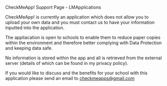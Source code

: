 CheckMeApp! Support Page - LMApplications

CheckMeApp! is currently an application which does not allow you to upload your own data and you must contact us to have your information inputted into the application. 

The appliacation is open to schools to enable them to reduce paper copies within the environment and therefore better complying with Data Protection and keeping data safe. 

No information is stored within the app and all is retrieved from the external server (details of which can be found in my privacy policy). 

If you would like to discuss and the benefits for your school with this application please send an email to checkmeapps@gmail.com
